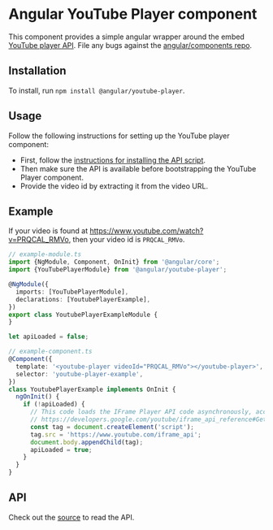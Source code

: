 # Angular YouTube Player component

This component provides a simple angular wrapper around the embed [YouTube player API](https://developers.google.com/youtube/iframe_api_reference). File any bugs against the [angular/components repo](https://github.com/angular/components/issues).

## Installation

To install, run `npm install @angular/youtube-player`.

## Usage

Follow the following instructions for setting up the YouTube player component:

- First, follow the [instructions for installing the API script](https://developers.google.com/youtube/iframe_api_reference#Getting_Started).
- Then make sure the API is available before bootstrapping the YouTube Player component.
- Provide the video id by extracting it from the video URL.

## Example

If your video is found at https://www.youtube.com/watch?v=PRQCAL_RMVo, then your video id is `PRQCAL_RMVo`.

```typescript
// example-module.ts
import {NgModule, Component, OnInit} from '@angular/core';
import {YouTubePlayerModule} from '@angular/youtube-player';

@NgModule({
  imports: [YouTubePlayerModule],
  declarations: [YoutubePlayerExample],
})
export class YoutubePlayerExampleModule {
}

let apiLoaded = false;

// example-component.ts
@Component({
  template: '<youtube-player videoId="PRQCAL_RMVo"></youtube-player>',
  selector: 'youtube-player-example',
})
class YoutubePlayerExample implements OnInit {
  ngOnInit() {
    if (!apiLoaded) {
      // This code loads the IFrame Player API code asynchronously, according to the instructions at
      // https://developers.google.com/youtube/iframe_api_reference#Getting_Started
      const tag = document.createElement('script');
      tag.src = 'https://www.youtube.com/iframe_api';
      document.body.appendChild(tag);
      apiLoaded = true;
    }
  }
}

```

## API

Check out the [source](./youtube-player.ts) to read the API.
